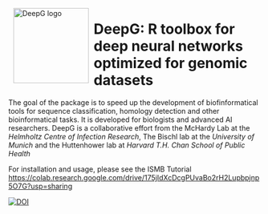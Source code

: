 <p><img alt="DeepG logo" height="150px" src="https://avatars.githubusercontent.com/u/47594096?s=200&v=4" align="left" hspace="10px" vspace="0px"></p>

<h1>DeepG: R toolbox for deep neural networks optimized for genomic datasets</h1>

The goal of the package is to speed up the development of biofinformatical tools for sequence classification, homology detection and other bioinformatical tasks. It is developed for biologists and advanced AI researchers. DeepG is a collaborative effort from the McHardy Lab at the *Helmholtz Centre of Infection Research*, The Bischl lab at the *University of Munich* and the Huttenhower lab at *Harvard T.H. Chan School of Public Health*

For installation and usage, please see the ISMB Tutorial
https://colab.research.google.com/drive/175jIdXcDcgPUvaBo2rH2Lupbpjnp5O7G?usp=sharing

[![DOI](https://zenodo.org/badge/387820006.svg)](https://zenodo.org/badge/latestdoi/387820006)
